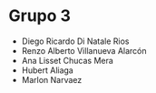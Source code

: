 # Grupo 3 

- Diego Ricardo Di Natale Rios
- Renzo Alberto Villanueva Alarcón
- Ana Lisset Chucas Mera
- Hubert Aliaga
- Marlon Narvaez
